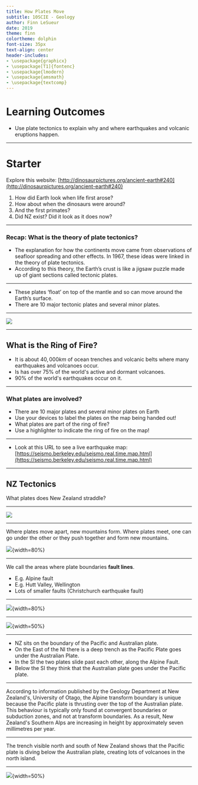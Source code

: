 ```yaml
---
title: How Plates Move
subtitle: 10SCIE - Geology
author: Finn LeSueur
date: 2019
theme: finn
colortheme: dolphin
font-size: 35px
text-align: center
header-includes:
- \usepackage{graphicx}
- \usepackage[T1]{fontenc}
- \usepackage{lmodern}
- \usepackage{amsmath}
- \usepackage{textcomp}
---
```


# Learning Outcomes

- Use plate tectonics to explain why and where earthquakes and volcanic eruptions happen.

---

# Starter

Explore this website: [http://dinosaurpictures.org/ancient-earth#240](http://dinosaurpictures.org/ancient-earth#240)

1. How did Earth look when life first arose?
2. How about when the dinosaurs were around?
3. And the first primates?
4. Did NZ exist? Did it look as it does now?

---

### Recap: What is the theory of plate tectonics?

- The explanation for how the continents move came from observations of seafloor spreading and other effects. In 1967, these ideas were linked in the theory of plate tectonics.
- According to this theory, the Earth’s crust is like a jigsaw puzzle made up of giant sections called tectonic plates.

---

- These plates ‘float’ on top of the mantle and so can move around the Earth’s surface.
- There are 10 major tectonic plates and several minor plates.

---

![](../assets/4-ring-of-fire.jpg)

---

## What is the Ring of Fire?

- It is about $40,000km$ of ocean trenches and volcanic belts where many earthquakes and volcanoes occur.
- Is has over 75% of the world's active and dormant volcanoes.
- 90% of the world's earthquakes occur on it.

---

### What plates are involved?

- There are 10 major plates and several minor plates on Earth
- Use your devices to label the plates on the map being handed out!
- What plates are part of the ring of fire?
- Use a highlighter to indicate the ring of fire on the map!

---

- Look at this URL to see a live earthquake map: [https://seismo.berkeley.edu/seismo.real.time.map.html](https://seismo.berkeley.edu/seismo.real.time.map.html)

---

## NZ Tectonics

What plates does New Zealand straddle?

---

![](../assets/4-nz-plates.png)

---

Where plates move apart, new mountains form. Where plates meet, one can go under the other or they push together and form new mountains.

![](../assets/4-plate-boundary.png){width=80%}

---

We call the areas where plate boundaries __fault lines__.

- E.g. Alpine fault
- E.g. Hutt Valley, Wellington
- Lots of smaller faults (Christchurch earthquake fault)

---

![](../assets/4-canterbury-fault.jpg){width=80%}

---

![](../assets/4-wellington-faults.png){width=50%}

---

- NZ sits on the boundary of the Pacific and Australian plate.
- On the East of the NI there is a deep trench as the Pacific Plate goes under the Australian Plate.
- In the SI the two plates slide past each other, along the Alpine Fault.
- Below the SI they think that the Australian plate goes under the Pacific plate.

---

According to information published by the Geology Department at New Zealand's, University of Otago, the Alpine transform boundary is unique because the Pacific plate is thrusting over the top of the Australian plate. This behaviour is typically only found at convergent boundaries or subduction zones, and not at transform boundaries. As a result, New Zealand's Southern Alps are increasing in height by approximately seven millimetres per year.

---

The trench visible north and south of New Zealand shows that the Pacific plate is diving below the Australian plate, creating lots of volcanoes in the north island.

---

![](../assets/4-volcanoes.gif){width=50%}

